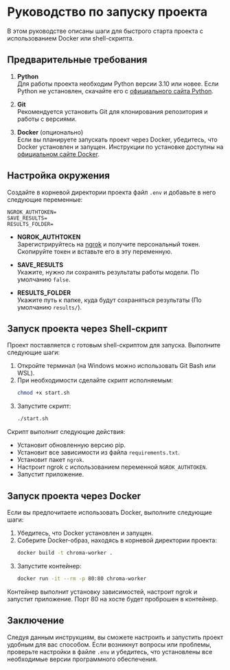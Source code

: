 # Руководство по запуску проекта

В этом руководстве описаны шаги для быстрого старта проекта с использованием Docker или shell-скрипта.

## Предварительные требования

1. **Python**  
   Для работы проекта необходим Python версии 3.10 или новее. Если Python не установлен, скачайте его с [официального сайта Python](https://www.python.org/downloads/).

2. **Git**  
   Рекомендуется установить Git для клонирования репозитория и работы с версиями.

3. **Docker** (опционально)  
   Если вы планируете запускать проект через Docker, убедитесь, что Docker установлен и запущен. Инструкции по установке доступны на [официальном сайте Docker](https://www.docker.com/get-started).

## Настройка окружения

Создайте в корневой директории проекта файл `.env` и добавьте в него следующие переменные:

```
NGROK_AUTHTOKEN=
SAVE_RESULTS=
RESULTS_FOLDER=
```

- **NGROK_AUTHTOKEN**  
  Зарегистрируйтесь на [ngrok](https://dashboard.ngrok.com/get-started/your-authtoken) и получите персональный токен. Скопируйте токен и вставьте его в эту переменную.

- **SAVE_RESULTS**  
  Укажите, нужно ли сохранять результаты работы модели. По умолчанию `false`.

- **RESULTS_FOLDER**  
  Укажите путь к папке, куда будут сохраняться результаты (По умолчанию `results/`).

## Запуск проекта через Shell-скрипт

Проект поставляется с готовым shell-скриптом для запуска. Выполните следующие шаги:

1. Откройте терминал (на Windows можно использовать Git Bash или WSL).
2. При необходимости сделайте скрипт исполняемым:
   ```bash
   chmod +x start.sh
   ```
3. Запустите скрипт:
   ```bash
   ./start.sh
   ```
   
Скрипт выполнит следующие действия:
- Установит обновленную версию pip.
- Установит все зависимости из файла `requirements.txt`.
- Установит пакет `ngrok`.
- Настроит ngrok с использованием переменной `NGROK_AUTHTOKEN`.
- Запустит приложение.

## Запуск проекта через Docker

Если вы предпочитаете использовать Docker, выполните следующие шаги:

1. Убедитесь, что Docker установлен и запущен.
2. Соберите Docker-образ, находясь в корневой директории проекта:
   ```bash
   docker build -t chroma-worker .
   ```
3. Запустите контейнер:
   ```bash
   docker run -it --rm -p 80:80 chroma-worker
   ```
   
Контейнер выполнит установку зависимостей, настроит ngrok и запустит приложение. Порт 80 на хосте будет проброшен в контейнер.

## Заключение

Следуя данным инструкциям, вы сможете настроить и запустить проект удобным для вас способом. Если возникнут вопросы или проблемы, проверьте настройки в файле `.env` и убедитесь, что установлены все необходимые версии программного обеспечения.
